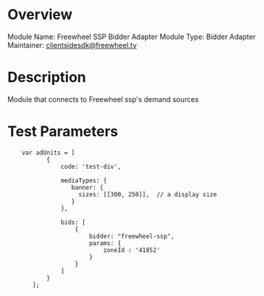 # Overview

Module Name: Freewheel SSP Bidder Adapter
Module Type: Bidder Adapter
Maintainer: clientsidesdk@freewheel.tv

# Description

Module that connects to Freewheel ssp's demand sources

# Test Parameters
```
    var adUnits = [
           {
               code: 'test-div',

               mediaTypes: {
                  banner: {
                    sizes: [[300, 250]],  // a display size
                  }
               },

               bids: [
                   {
                       bidder: "freewheel-ssp",
                       params: {
                           zoneId : '41852'
                       }
                   }
               ]
           }
       ];
```
